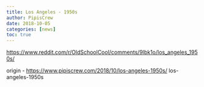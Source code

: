 ```yaml
---
title: Los Angeles - 1950s
author: PipisCrew
date: 2018-10-05
categories: [news]
toc: true
---
```


https://www.reddit.com/r/OldSchoolCool/comments/9lbk1o/los_angeles_1950s/

origin - https://www.pipiscrew.com/2018/10/los-angeles-1950s/ los-angeles-1950s